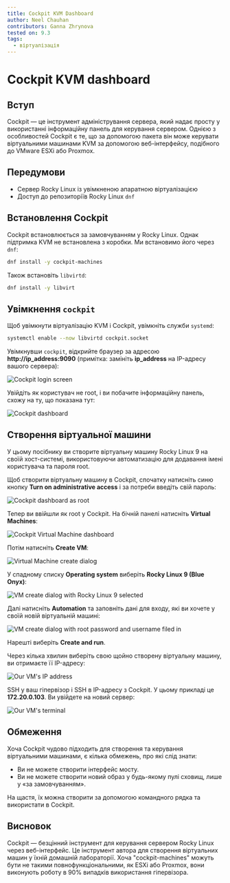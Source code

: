 ```yaml
---
title: Cockpit KVM Dashboard
author: Neel Chauhan
contributors: Ganna Zhrynova
tested on: 9.3
tags:
  - віртуалізація
---
```


# Cockpit KVM dashboard

## Вступ

Cockpit — це інструмент адміністрування сервера, який надає просту у використанні інформаційну панель для керування сервером. Однією з особливостей Cockpit є те, що за допомогою пакета він може керувати віртуальними машинами KVM за допомогою веб-інтерфейсу, подібного до VMware ESXi або Proxmox.

## Передумови

- Сервер Rocky Linux із увімкненою апаратною віртуалізацією
- Доступ до репозиторіїв Rocky Linux `dnf`

## Встановлення Cockpit

Cockpit встановлюється за замовчуванням у Rocky Linux. Однак підтримка KVM не встановлена з коробки. Ми встановимо його через `dnf`:

```bash
dnf install -y cockpit-machines
```

Також встановіть `libvirtd`:

```bash
dnf install -y libvirt
```

## Увімкнення `cockpit`

Щоб увімкнути віртуалізацію KVM і Cockpit, увімкніть служби `systemd`:

```bash
systemctl enable --now libvirtd cockpit.socket
```

Увімкнувши `cockpit`, відкрийте браузер за адресою **http://ip_address:9090** (примітка: замініть **ip_address** на IP-адресу вашого сервера):

![Cockpit login screen](../images/cockpit_login.png)

Увійдіть як користувач не root, і ви побачите інформаційну панель, схожу на ту, що показана тут:

![Cockpit dashboard](../images/cockpit_dashboard.png)

## Створення віртуальної машини

У цьому посібнику ви створите віртуальну машину Rocky Linux 9 на своїй хост-системі, використовуючи автоматизацію для додавання імені користувача та пароля root.

Щоб створити віртуальну машину в Cockpit, спочатку натисніть синю кнопку **Turn on administrative access** і за потреби введіть свій пароль:

![Cockpit dashboard as root](../images/cockpit_root_dashboard.png)

Тепер ви ввійшли як root у Cockpit. На бічній панелі натисніть **Virtual Machines**:

![Cockpit Virtual Machine dashboard](../images/cockpit_vm_dashboard.png)

Потім натисніть **Create VM**:

![Virtual Machine create dialog](../images/cockpit_vm_create_1.png)

У спадному списку **Operating system** виберіть **Rocky Linux 9 (Blue Onyx)**:

![VM create dialog with Rocky Linux 9 selected](../images/cockpit_vm_create_2.png)

Далі натисніть **Automation** та заповніть дані для входу, які ви хочете у своїй новій віртуальній машині:

![VM create dialog with root password and username filed in](../images/cockpit_vm_create_2.png)

Нарешті виберіть **Create and run**.

Через кілька хвилин виберіть свою щойно створену віртуальну машину, ви отримаєте її IP-адресу:

![Our VM's IP address](../images/cockpit_vm_ip.png)

SSH у ваш гіпервізор і SSH в IP-адресу з Cockpit. У цьому прикладі це **172.20.0.103**. Ви увійдете на новий сервер:

![Our VM's terminal](../images/cockpit_vm_terminal.png)

## Обмеження

Хоча Cockpit чудово підходить для створення та керування віртуальними машинами, є кілька обмежень, про які слід знати:

- Ви не можете створити інтерфейс мосту.
- Ви не можете створити новий образ у будь-якому пулі сховищ, лише у «за замовчуванням».

На щастя, їх можна створити за допомогою командного рядка та використати в Cockpit.

## Висновок

Cockpit — безцінний інструмент для керування сервером Rocky Linux через веб-інтерфейс. Це інструмент автора для створення віртуальних машин у їхній домашній лабораторії. Хоча "cockpit-machines" можуть бути не такими повнофункціональними, як ESXi або Proxmox, вони виконують роботу в 90% випадків використання гіпервізора.
